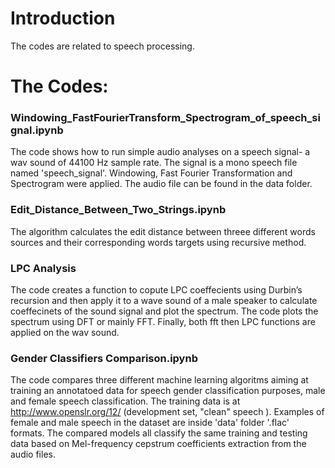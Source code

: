 # Introduction 
The codes are related to speech processing.

# The Codes:
### Windowing_FastFourierTransform_Spectrogram_of_speech_signal.ipynb 
The code shows how to run simple audio analyses on a speech signal- a wav sound of 44100 Hz sample rate. The signal is a mono speech file named 'speech_signal'. Windowing, Fast Fourier Transformation and Spectrogram were applied. The audio file can be found in the data folder.
### Edit_Distance_Between_Two_Strings.ipynb
The algorithm calculates the edit distance between threee different words sources and their corresponding words targets using recursive method.
### LPC Analysis
The code creates a function to copute LPC coeffecients using Durbin’s recursion and then apply it to a wave sound of a male speaker to calculate coeffecinets of the sound signal and plot the spectrum. The code plots the spectrum using DFT or mainly FFT. Finally, both fft then LPC functions are applied on the wav sound.
### Gender Classifiers Comparison.ipynb
The code compares three different machine learning algoritms aiming at training an annotatoed data for speech gender classification purposes, male and female speech classification. The training data is at http://www.openslr.org/12/ (development set, "clean" speech ). Examples of female and male speech in the dataset are inside 'data' folder '.flac' formats. The compared models all classify the same training and testing data based on Mel-frequency cepstrum coefficients extraction from the audio files. 
